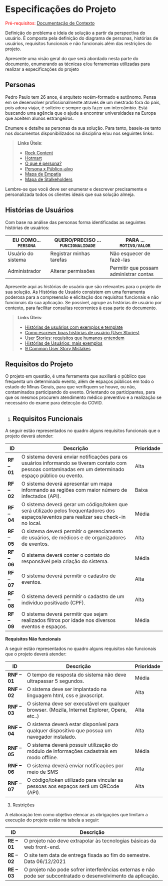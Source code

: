 # Especificações do Projeto

<span style="color:red">Pré-requisitos: <a href="1-Documentação de Contexto.md"> Documentação de Contexto</a></span>

Definição do problema e ideia de solução a partir da perspectiva do usuário. É composta pela definição do  diagrama de personas, histórias de usuários, requisitos funcionais e não funcionais além das restrições do projeto.

Apresente uma visão geral do que será abordado nesta parte do documento, enumerando as técnicas e/ou ferramentas utilizadas para realizar a especificações do projeto

## Personas

Pedro Paulo tem 26 anos, é arquiteto recém-formado e autônomo. Pensa em se desenvolver profissionalmente através de um mestrado fora do país, pois adora viajar, é solteiro e sempre quis fazer um intercâmbio. Está buscando uma agência que o ajude a encontrar universidades na Europa que aceitem alunos estrangeiros.

Enumere e detalhe as personas da sua solução. Para tanto, baseie-se tanto nos documentos disponibilizados na disciplina e/ou nos seguintes links:

> **Links Úteis**:
> - [Rock Content](https://rockcontent.com/blog/personas/)
> - [Hotmart](https://blog.hotmart.com/pt-br/como-criar-persona-negocio/)
> - [O que é persona?](https://resultadosdigitais.com.br/blog/persona-o-que-e/)
> - [Persona x Público-alvo](https://flammo.com.br/blog/persona-e-publico-alvo-qual-a-diferenca/)
> - [Mapa de Empatia](https://resultadosdigitais.com.br/blog/mapa-da-empatia/)
> - [Mapa de Stalkeholders](https://www.racecomunicacao.com.br/blog/como-fazer-o-mapeamento-de-stakeholders/)
>
Lembre-se que você deve ser enumerar e descrever precisamente e personalizada todos os clientes ideais que sua solução almeja.

## Histórias de Usuários

Com base na análise das personas forma identificadas as seguintes histórias de usuários:

|EU COMO... `PERSONA`| QUERO/PRECISO ... `FUNCIONALIDADE` |PARA ... `MOTIVO/VALOR`                 |
|--------------------|------------------------------------|----------------------------------------|
|Usuário do sistema  | Registrar minhas tarefas           | Não esquecer de fazê-las               |
|Administrador       | Alterar permissões                 | Permitir que possam administrar contas |

Apresente aqui as histórias de usuário que são relevantes para o projeto de sua solução. As Histórias de Usuário consistem em uma ferramenta poderosa para a compreensão e elicitação dos requisitos funcionais e não funcionais da sua aplicação. Se possível, agrupe as histórias de usuário por contexto, para facilitar consultas recorrentes à essa parte do documento.

> **Links Úteis**:
> - [Histórias de usuários com exemplos e template](https://www.atlassian.com/br/agile/project-management/user-stories)
> - [Como escrever boas histórias de usuário (User Stories)](https://medium.com/vertice/como-escrever-boas-users-stories-hist%C3%B3rias-de-usu%C3%A1rios-b29c75043fac)
> - [User Stories: requisitos que humanos entendem](https://www.luiztools.com.br/post/user-stories-descricao-de-requisitos-que-humanos-entendem/)
> - [Histórias de Usuários: mais exemplos](https://www.reqview.com/doc/user-stories-example.html)
> - [9 Common User Story Mistakes](https://airfocus.com/blog/user-story-mistakes/)

## **Requisitos do Projeto**
    

O projeto em questão, é uma ferramenta que auxiliará o público que frequenta um determinado evento, além de espaços públicos em todo o estado de Minas Gerais, para que verifiquem se houve, ou não, contaminados participando do evento. Orientando os participantes, para que os mesmos procurem atendimento médico preventivo e a realização se necessário do exame para detecção da COVID.

1. ##  **Requisitos Funcionais**
    

A seguir estão representados no quadro alguns requisitos funcionais que o projeto deverá atender:

|ID|Descrição|Prioridade|
|---|-----------|-------|
|**RF – 01**|O sistema  deverá enviar notificações para os usuários informando se tiveram contato com pessoas contaminadas em um determinado espaço público ou evento.|Alta|
|**RF – 02**|O sistema deverá apresentar um mapa informando as regiões com maior número de infectados (API).|Baixa|
|**RF – 04**|O sistema deverá gerar um código/token que será utilizado pelos frequentadores dos espaços/eventos para realizar seu check-in no local.|Média|
|**RF – 05**|O sistema deverá permitir o gerenciamento de usuários, de médicos e de organizadores de eventos.|Alta|
|**RF – 06**|O sistema deverá conter o contato do responsável pela criação do sistema.|Média|
|**RF – 07**|O sistema deverá permitir o cadastro de eventos.|Alta|
|**RF – 08**|O sistema deverá permitir o cadastro de um indivíduo positivado (CPF).|Alta|
|**RF – 09**|O sistema deverá permitir que sejam realizados filtros por idade nos diversos eventos e espaços.|Média|

**Requisitos Não funcionais**
    

A seguir estão representados no quadro alguns requisitos não funcionais que o projeto deverá atender:

| ID | Descrição |  Prioridade  |
|----|-------------|------------|
|**RNF – 01** |O tempo de resposta do sistema não deve ultrapassar 5 segundos.| Média |
|**RNF – 02**| O sistema deve ser implantado na linguagem html, css e javascript.|Alta|
|**RNF – 03**|O sistema deve ser executável em qualquer browser. (Mozila, Internet Explorer, Opera, etc..)|Alta|
|**RNF – 04**|O sistema deverá estar disponível para qualquer dispositivo que possua um navegador instalado.|Alta|
|**RNF – 05**|O sistema deverá possuir utilização do módulo de informações cadastrais em modo offline.|Média|
|**RNF – 06**|O sistema deverá enviar notificações por meio de SMS|Alta|
|**RNF – 07**|O código/token utilizado para vincular as pessoas aos espaços será um QRCode (API).|Alta|

3.  Restrições
    

A elaboração tem como objetivo elencar as obrigações que limitam a execução do projeto estão na tabela a seguir:

|ID|Descrição|
|---|---------|
|**RE – 01**|O projeto não deve extrapolar às tecnologias básicas da web front-end.|
|**RE – 02**|O site tem data de entrega fixada ao fim do semestre. Data 06/12/2021|
|**RE – 03**|O projeto não pode sofrer interferências externas e não pode ser subcontratado o desenvolvimento da aplicação.|






